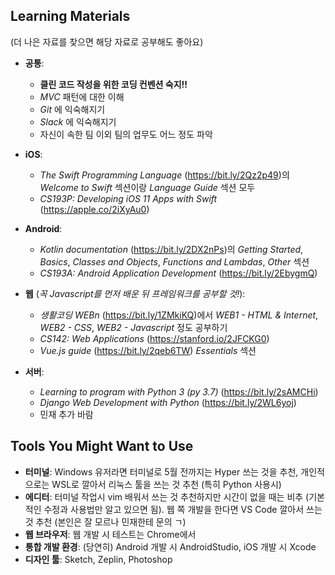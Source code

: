 ## Learning Materials
(더 나은 자료를 찾으면 해당 자료로 공부해도 좋아요)
- **공통**:
  - **클린 코드 작성을 위한 코딩 컨벤션 숙지!!**
  - _MVC_ 패턴에 대한 이해
  - _Git_ 에 익숙해지기
  - _Slack_ 에 익숙해지기
  - 자신이 속한 팀 이외 팀의 업무도 어느 정도 파악

- **iOS**:
  - _The Swift Programming Language_ (https://bit.ly/2Qz2p49)의 _Welcome to Swift_ 섹션이랑 _Language Guide_ 섹션 모두
  - _CS193P: Developing iOS 11 Apps with Swift_ (https://apple.co/2iXyAu0)

- **Android**:
  - _Kotlin documentation_ (https://bit.ly/2DX2nPs)의 _Getting Started_, _Basics_, _Classes and Objects_, _Functions and Lambdas_, _Other_ 섹션
  - _CS193A: Android Application Development_ (https://bit.ly/2EbygmQ)

- **웹** (_꼭 Javascript를 먼저 배운 뒤 프레임워크를 공부할 것!_):
  - _생활코딩 WEBn_ (https://bit.ly/1ZMkiKQ)에서 _WEB1 - HTML & Internet_, _WEB2 - CSS_, _WEB2 - Javascript_ 정도 공부하기
  - _CS142: Web Applications_ (https://stanford.io/2JFCKG0)
  - _Vue.js guide_ (https://bit.ly/2qeb6TW) _Essentials_ 섹션

- **서버**:
  - _Learning to program with Python 3 (py 3.7)_ (https://bit.ly/2sAMCHi)
  - _Django Web Development with Python_ (https://bit.ly/2WL6yoj)
  - 민재 추가 바람

## Tools You Might Want to Use
- **터미널**: Windows 유저라면 터미널로 5월 전까지는 Hyper 쓰는 것을 추천, 개인적으로는 WSL로 깔아서 리눅스 툴을 쓰는 것 추천 (특히 Python 사용시)
- **에디터**: 터미널 작업시 vim 배워서 쓰는 것 추천하지만 시간이 없을 때는 비추 (기본적인 수정과 사용법만 알고 있으면 됨). 웹 쪽 개발을 한다면 VS Code 깔아서 쓰는 것 추천 (본인은 잘 모르나 민재한테 문의 ㄱ)
- **웹 브라우저**: 웹 개발 시 테스트는 Chrome에서
- **통합 개발 환경**: (당연히) Android 개발 시 AndroidStudio, iOS 개발 시 Xcode
- **디자인 툴**: Sketch, Zeplin, Photoshop

